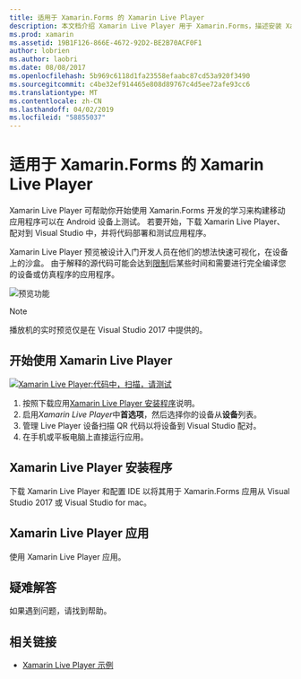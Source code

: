 ```yaml
---
title: 适用于 Xamarin.Forms 的 Xamarin Live Player
description: 本文档介绍 Xamarin Live Player 用于 Xamarin.Forms，描述安装 Xamarin Live Player 应用，示例，以便与 Xamarin Live Player，限制，使用和故障排除。
ms.prod: xamarin
ms.assetid: 19B1F126-866E-4672-92D2-BE2B70ACF0F1
author: lobrien
ms.author: laobri
ms.date: 08/08/2017
ms.openlocfilehash: 5b969c6118d1fa23558efaabc87cd53a920f3490
ms.sourcegitcommit: c4be32ef914465e808d89767c4d5ee72afe93cc6
ms.translationtype: MT
ms.contentlocale: zh-CN
ms.lasthandoff: 04/02/2019
ms.locfileid: "58855037"
---
```

# <a name="xamarin-live-player-for-xamarinforms"></a>适用于 Xamarin.Forms 的 Xamarin Live Player

Xamarin Live Player 可帮助你开始使用 Xamarin.Forms 开发的学习来构建移动应用程序可以在 Android 设备上测试。 若要开始，下载 Xamarin Live Player、 配对到 Visual Studio 中，并将代码部署和测试应用程序。

Xamarin Live Player 预览被设计入门开发人员在他们的想法快速可视化，在设备上的沙盒。 由于解释的源代码可能会达到[限制](limitations.md)后某些时间和需要进行完全编译您的设备或仿真程序的应用程序。

![预览功能](~/media/shared/preview.png)

> [!NOTE]
> 播放机的实时预览仅是在 Visual Studio 2017 中提供的。

## <a name="get-started-with-xamarin-live-player"></a>开始使用 Xamarin Live Player

[![Xamarin Live Player:代码中，扫描，请测试](images/xamarin-live.png)](images/xamarin-live-sml.png#lightbox)

1. 按照下载应用[Xamarin Live Player 安装程序](install.md)说明。
2. 启用*Xamarin Live Player*中**首选项**，然后选择你的设备从**设备**列表。
3. 管理 Live Player 设备扫描 QR 代码以将设备到 Visual Studio 配对。
4. 在手机或平板电脑上直接运行应用。

## [<a name="xamarin-live-player-setup"></a>Xamarin Live Player 安装程序](install.md)

下载 Xamarin Live Player 和配置 IDE 以将其用于 Xamarin.Forms 应用从 Visual Studio 2017 或 Visual Studio for mac。 

## [<a name="xamarin-live-player-app"></a>Xamarin Live Player 应用](player.md)

使用 Xamarin Live Player 应用。

## [<a name="troubleshooting"></a>疑难解答](troubleshooting.md)

如果遇到问题，请找到帮助。

## <a name="related-links"></a>相关链接

- [Xamarin Live Player 示例](https://developer.xamarin.com/samples/xamarin-live-player/all/)
